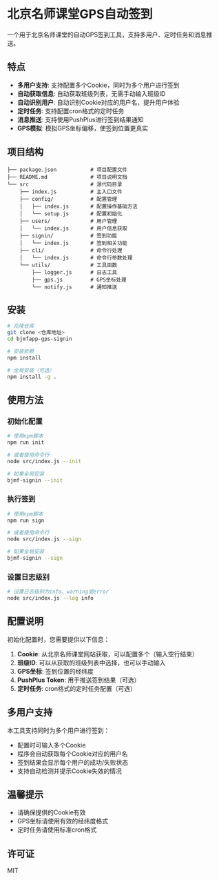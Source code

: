 # 北京名师课堂GPS自动签到

一个用于北京名师课堂的自动GPS签到工具，支持多用户、定时任务和消息推送。

## 特点

- **多用户支持**: 支持配置多个Cookie，同时为多个用户进行签到
- **自动获取信息**: 自动获取班级列表，无需手动输入班级ID
- **自动识别用户**: 自动识别Cookie对应的用户名，提升用户体验
- **定时任务**: 支持配置cron格式的定时任务
- **消息推送**: 支持使用PushPlus进行签到结果通知
- **GPS模拟**: 模拟GPS坐标偏移，使签到位置更真实

## 项目结构

```
├── package.json           # 项目配置文件
├── README.md              # 项目说明文档
└── src                    # 源代码目录
    ├── index.js           # 主入口文件
    ├── config/            # 配置管理
    │   ├── index.js       # 配置操作基础方法
    │   └── setup.js       # 配置初始化
    ├── users/             # 用户管理
    │   └── index.js       # 用户信息获取
    ├── signin/            # 签到功能
    │   └── index.js       # 签到相关功能
    ├── cli/               # 命令行处理
    │   └── index.js       # 命令行参数处理
    └── utils/             # 工具函数
        ├── logger.js      # 日志工具
        ├── gps.js         # GPS坐标处理
        └── notify.js      # 通知推送
```

## 安装

```bash
# 克隆仓库
git clone <仓库地址>
cd bjmfapp-gps-signin

# 安装依赖
npm install

# 全局安装（可选）
npm install -g .
```

## 使用方法

### 初始化配置

```bash
# 使用npm脚本
npm run init

# 或者使用命令行
node src/index.js --init

# 如果全局安装
bjmf-signin --init
```

### 执行签到

```bash
# 使用npm脚本
npm run sign

# 或者使用命令行
node src/index.js --sign

# 如果全局安装
bjmf-signin --sign
```

### 设置日志级别

```bash
# 设置日志级别为info、warning或error
node src/index.js --log info
```

## 配置说明

初始化配置时，您需要提供以下信息：

1. **Cookie**: 从北京名师课堂网站获取，可以配置多个（输入空行结束）
2. **班级ID**: 可以从获取的班级列表中选择，也可以手动输入
3. **GPS坐标**: 签到位置的经纬度
4. **PushPlus Token**: 用于推送签到结果（可选）
5. **定时任务**: cron格式的定时任务配置（可选）

## 多用户支持

本工具支持同时为多个用户进行签到：

- 配置时可输入多个Cookie
- 程序会自动获取每个Cookie对应的用户名
- 签到结果会显示每个用户的成功/失败状态
- 支持自动检测并提示Cookie失效的情况

## 温馨提示

- 请确保提供的Cookie有效
- GPS坐标请使用有效的经纬度格式
- 定时任务请使用标准cron格式

## 许可证

MIT
